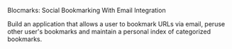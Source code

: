 Blocmarks: Social Bookmarking With Email Integration

Build an application that allows a user to bookmark URLs via email, peruse other user's bookmarks and maintain a personal index of categorized bookmarks.
